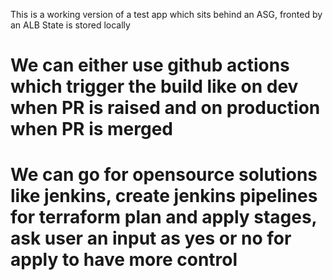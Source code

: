 This is a working version of a test app which sits behind an ASG, fronted by an ALB
State is stored locally

<!-- To make it production ready -->
# We can either use github actions which trigger the build like on dev when PR is raised and on production when PR is merged
# We can go for opensource solutions like jenkins, create jenkins pipelines for terraform plan and apply stages, ask user an input as yes or no for apply to have more control